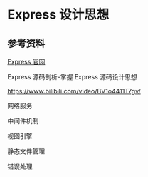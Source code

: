 # Express 设计思想

## 参考资料

[Express 官网](https://expressjs.com/)

Express 源码剖析-掌握 Express 源码设计思想

<https://www.bilibili.com/video/BV1o4411T7gv/>

网络服务

中间件机制

视图引擎

静态文件管理

错误处理
